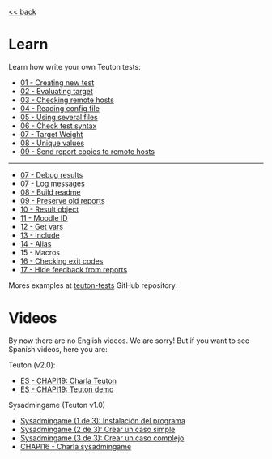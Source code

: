[<< back](../../README.md)

# Learn

Learn how write your own Teuton tests:

* [01 - Creating new test](01-cmd_new.md)
* [02 - Evaluating target](02-target.md)
* [03 - Checking remote hosts](03-remote_hosts.md)
* [04 - Reading config file](04-config.md)
* [05 - Using several files](05-use.md)
* [06 - Check test syntax](06-cmd_check.md)
* [07 - Target Weight](07-target_weight.md)
* [08 - Unique values](08-unique_values.md)
* [09 - Send report copies to remote hosts](09-send.md)

---
- [07 - Debug results](07-debug.md)
- [07 - Log messages](07-log.md)
- [08 - Build readme](08-readme.md)
- [09 - Preserve old reports](09-preserve.md)
- [10 - Result object](10-result.md)
- [11 - Moodle ID](11-moodle_id.md)
- [12 - Get vars](12-get_vars.md)
- [13 - Include](13-include.md)
- [14 - Alias](14-alias.md)
- 15 - Macros
- [16 - Checking exit codes](16-exit_codes.md)
- [17 - Hide feedback from reports](17-hide-feedback.md)

Mores examples at [teuton-tests](https://github.com/dvarrui/teuton-tests) GitHub repository.

# Videos

By now there are no English videos. We are sorry!
But if you want to see Spanish videos, here you are:

Teuton (v2.0):
* [ES - CHAPI19: Charla Teuton](https://youtu.be/KFWQDfNAFxI?t=12221)
* [ES - CHAPI19: Teuton demo](https://github.com/dvarrui/proyectos-de-ejemplo/tree/master/charlas/teuton)

Sysadmingame (Teuton v1.0)
* [Sysadmingame (1 de 3): Instalación del programa](https://youtu.be/dnyMq9_KDco)
* [Sysadmingame (2 de 3): Crear un caso simple](https://youtu.be/0e2g5Izvc6c)
* [Sysadmingame (3 de 3): Crear un caso complejo](https://youtu.be/ebEK6OXH8kQ)
* [CHAPI16 - Charla sysadmingame](https://youtu.be/cNJaB5xzHHQ)
